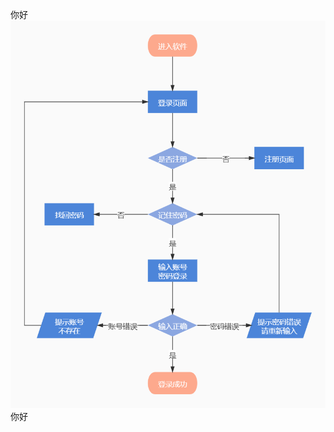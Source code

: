 你好
![](https://github.com/huo-yuan-ja/jin_picture/blob/main/%E6%9C%AA%E5%91%BD%E5%90%8D%E6%96%87%E4%BB%B6.jpg)
你好
